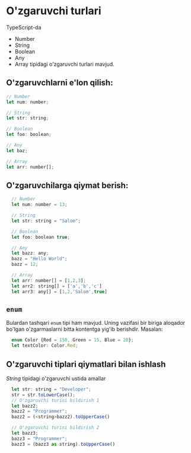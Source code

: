 # O'zgaruvchi turlari

TypeScript-da

- Number
- String
- Boolean
- Any
- Array
  tipidagi o'zgaruvchi turlari mavjud.

## O'zgaruvchlarni e'lon qilish:
```javascript
// Number
let num: number;

// String
let str: string;

// Boolean
let foo: boolean;

// Any
let baz;

// Array
let arr: number[];
```

## O'zgaruvchilarga qiymat berish:
```javascript
  // Number
  let num: number = 13;

  // String
  let str: string = "Salom";

  // Boolean
  let foo: boolean true;

  // Any
  let bazz: any;
  bazz = "Hello World";
  bazz = 12;

  // Array
  let arr: number[] = [1,2,3];
  let arr2: string[] = ['a','b','c']
  let arr3: any[] = [1,2,'Salom',true]
```

## `enum`
Bulardan tashqari `enum` tipi ham mavjud. Uning vazifasi bir biriga aloqador bo'lgan o'zgarmaslarni bitta kontentga yig'ib berishdir.
Masalan:

```javascript
  enum Color {Red = 150, Green = 15, Blue = 20};
  let textColor: Color.Red;
```

## O'zgaruvchi tiplari qiymatlari bilan ishlash

_String_ tipidagi o'zgaruvchi ustida amallar
```javascript
  let str: string = "Developer";
  str = str.toLowerCase();
  // O'zgaruvchi turini bildirish 1
  let bazz2;
  bazz2 = "Programmer";
  bazz2 = (<string>bazz2).toUpperCase()

  // O'zgaruvchi turini bildirish 2
  let bazz3;
  bazz3 = "Programmer";
  bazz3 = (bazz3 as string).toUpperCase()
```
